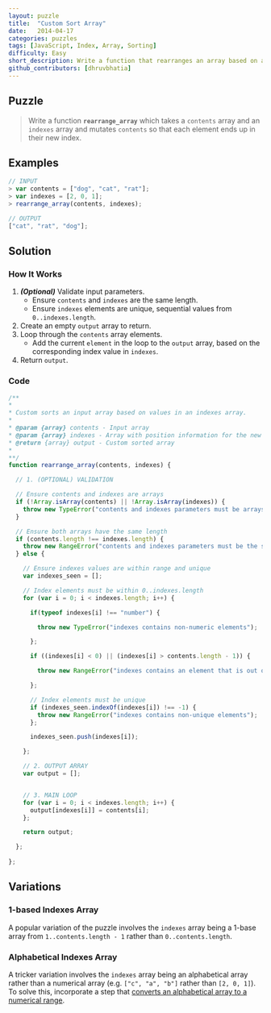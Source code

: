 ```yaml
---
layout: puzzle
title:  "Custom Sort Array"
date:   2014-04-17
categories: puzzles
tags: [JavaScript, Index, Array, Sorting]
difficulty: Easy
short_description: Write a function that rearranges an array based on a new index sequence.
github_contributors: [dhruvbhatia]
---
```


## Puzzle
> Write a function **`rearrange_array`** which takes a `contents` array and an `indexes` array and mutates `contents` so that each element ends up in their new index. 

## Examples
~~~ javascript
// INPUT
> var contents = ["dog", "cat", "rat"];
> var indexes = [2, 0, 1];
> rearrange_array(contents, indexes);

// OUTPUT
["cat", "rat", "dog"];
~~~

<a name="solution"></a>

## Solution

### How It Works

1. ***(Optional)*** Validate input parameters.
    * Ensure `contents` and `indexes` are the same length.
    * Ensure `indexes` elements are unique, sequential values from `0..indexes.length`.
2. Create an empty `output` array to return.
3. Loop through the `contents` array elements.
    * Add the current `element` in the loop to the `output` array, based on the corresponding index value in `indexes`.
5. Return `output`.


### Code
~~~ javascript
/**
*
* Custom sorts an input array based on values in an indexes array.
*
* @param {array} contents - Input array
* @param {array} indexes - Array with position information for the new order of the input elements
* @return {array} output - Custom sorted array
*
**/
function rearrange_array(contents, indexes) {

  // 1. (OPTIONAL) VALIDATION

  // Ensure contents and indexes are arrays
  if (!Array.isArray(contents) || !Array.isArray(indexes)) {
    throw new TypeError("contents and indexes parameters must be arrays");
  }

  // Ensure both arrays have the same length
  if (contents.length !== indexes.length) {
    throw new RangeError("contents and indexes parameters must be the same length");
  } else {

    // Ensure indexes values are within range and unique
    var indexes_seen = [];

    // Index elements must be within 0..indexes.length
    for (var i = 0; i < indexes.length; i++) {

      if(typeof indexes[i] !== "number") {

        throw new TypeError("indexes contains non-numeric elements");

      };

      if ((indexes[i] < 0) || (indexes[i] > contents.length - 1)) {

        throw new RangeError("indexes contains an element that is out of range");

      };

      // Index elements must be unique
      if (indexes_seen.indexOf(indexes[i]) !== -1) {
        throw new RangeError("indexes contains non-unique elements");
      };

      indexes_seen.push(indexes[i]);

    };

    // 2. OUTPUT ARRAY
    var output = [];


    // 3. MAIN LOOP
    for (var i = 0; i < indexes.length; i++) {
      output[indexes[i]] = contents[i];
    };

    return output;

  };
  
};
~~~

## Variations

### 1-based Indexes Array
A popular variation of the puzzle involves the `indexes` array being a 1-base array from `1..contents.length - 1` rather than `0..contents.length`.

### Alphabetical Indexes Array
A tricker variation involves the `indexes` array being an alphabetical array rather than a numerical array (e.g. `["c", "a", "b"]` rather than `[2, 0, 1]`). To solve this, incorporate a step that [converts an alphabetical array to a numerical range][alpharange].

[alpharange]:    /puzzles/2014/04/18/alphabet-array-to-numeric-array.html